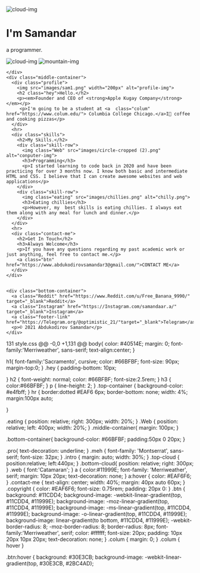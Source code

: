 <!DOCTYPE html>
<html lang="en" dir="ltr">
  <head>
    <meta charset="utf-8">
    <title>Abdukodirov Samandar</title>
    <link rel="icon" href="favicon.ico">
  <link rel="stylesheet" href="style.css">
  <link rel="preconnect" href="https://fonts.gstatic.com">
  <link href="https://fonts.googleapis.com/css2?family=Merriweather:wght@300&family=Montserrat:wght@200&family=Sacramento&display=swap" rel="stylesheet">
 </head>
  <body>
    <div class="top-container">
      <img class="top-cloud" src="images/cloud.png" alt="cloud-img">
      <h1>I'm Samandar</h1>
      <p class="meh">a <span class="pro">pro</span>grammer.</p>
      <img class="bottom-cloud" src="images/cloud.png" alt="cloud-img">
     <img  src="images/mountain.png" alt="mountain-img">

    </div>
    <div class="middle-container">
      <div class="profile">
        <img src="images/sam1.png" width="200px" alt="profile-img">
        <h2 class="hey">Hello.</h2>
        <p><em>Founder and CEO of <strong>Apple Kugay Company</strong></em></p>
         <p>I'm going to be a student at <a  class="colum" href="https://www.colum.edu/"> Columbia College Chicago.</a>I🖤 coffee and cooking pizzas</p>
      </div>
      <hr>
      <div class="skills">
        <h2>My Skills.</h2>
        <div class="skill-row">
          <img class="Web" src="images/circle-cropped (2).png" alt="conputer-img">
          <h3>Programming</h3>
          <p>I started learning to code back in 2020 and have been practicing for over 3 months now. I know both basic and intermediate HTML and CSS. I believe that I can create awesome websites and web applications</p>
        </div>
        <div class="skill-row">
          <img class="eating" src="images/chillies.png" alt="chilly.png">
          <h3>Eating chillies</h3>
          <p>However, my  best skills is eating chillies. I always eat them along with any meal for lunch and dinner.</p>
        </div>
      </div>
      <hr>
      <div class="contact-me">
        <h2>Get In Touch</h2>
        <h3>Always Welcome</h3>
        <p>If you have any questions regarding my past academic work or just anything, feel free to contact me.</p>
        <a class="btn" href="https://www.abdukodirovsamandar3@gmail.com/">CONTACT ME</a>
      </div>
    </div>


    <div class="bottom-container">
      <a class="Reddit" href="https://www.Reddit.com/u/Free_Banana_9990/" target="_blank">Reddit</a>
      <a class="Instagram" href="https://Instagram.com/samandaar.a/" target="_blank">Instagram</a>
      <a class="footer-link" href="https://Telegram.org/@optimistic_21/"target="_blank">Telegram</a>
      <p>© 2021 Abdukodirov Samandar</p>
    </div>


  </body>
</html>
 131  style.css 
@@ -0,0 +1,131 @@
 body{
  color: #40514E;
  margin: 0;
  font-family:'Merriweather', sans-serif;
  text-align:center;
}

h1{
  font-family:'Sacramento', cursive;
  color: #66BFBF;
  font-size: 90px;
  margin-top:0;
}
.hey {
  padding-bottom: 10px;

}
h2 {
  font-weight: normal;
  color: #66BFBF;
  font-size:2.5rem;
}
h3 {
  color:#66BFBF;
}
p {
  line-height: 2;
}
.top-container {
  background-color: #e4fbff;
}
hr {
  border:dotted #EAF6 6px;
  border-bottom: none;
  width: 4%;
  margin:100px auto;

}

.eating {
  position: relative;
  right: 300px;
  width: 20%;
}
.Web {
  position: relative;
  left: 400px;
  width: 20%;
}
.middle-container{
margin: 100px;
}

.bottom-container{
background-color: #66BFBF;
padding:50px 0 20px;
}

.pro{
  text-decoration: underline;
}
.meh {
  font-family: 'Montserrat', sans-serif;
  font-size: 32px;
}
.intro {
  margin: auto;
  width: 30%;
}
.top-cloud {
  position:relative;
  left:440px;
}
.bottom-cloud{
  position: relative;
  right: 300px;
}
.web {
  font:'Catamaran';
}
a {
color:#11999E;
font-family:  'Merriweather', serif;
margin: 10px 20px;
text-decoration: none;
}
a:hover {
  color: #EAF6F6;
}
.contact-me {
  text-align: center;
  width: 40%;
  margin: 40px auto 60px;
}
.copyright {
  color: #EAF6F6;
  font-size: 0.75rem;
  padding: 20px 0:
}
.btn {
  background: #11CDD4;
  background-image: -webkit-linear-gradient(top, #11CDD4, #11999E);
  background-image: -moz-linear-gradient(top, #11CDD4, #11999E);
  background-image: -ms-linear-gradient(top, #11CDD4, #11999E);
  background-image: -o-linear-gradient(top, #11CDD4, #11999E);
  background-image: linear-gradient(to bottom, #11CDD4, #11999E);
  -webkit-border-radius: 8;
  -moz-border-radius: 8;
  border-radius: 8px;
  font-family:'Merriweather', serif;
  color: #ffffff;
  font-size: 20px;
  padding: 10px 20px 10px 20px;
  text-decoration: none;
}
.colum {
  margin: 0;
}
.colum {
  hover
}

.btn:hover {
  background: #30E3CB;
  background-image: -webkit-linear-gradient(top, #30E3CB, #2BC4AD);
